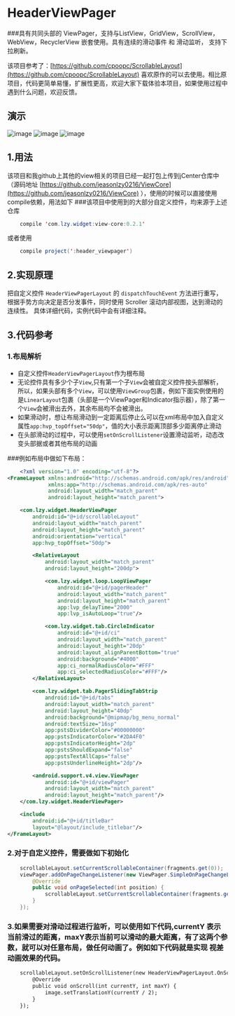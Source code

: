 # HeaderViewPager
###具有共同头部的 ViewPager，支持与ListView，GridView，ScrollView，WebView，RecyclerView 嵌套使用。具有连续的滑动事件 和 滑动监听， 支持下拉刷新。

该项目参考了：[https://github.com/cpoopc/ScrollableLayout](https://github.com/cpoopc/ScrollableLayout) 喜欢原作的可以去使用。相比原项目，代码更简单易懂，扩展性更高，欢迎大家下载体验本项目，如果使用过程中遇到什么问题，欢迎反馈。

## 演示
 ![image](http://7xss53.com2.z0.glb.clouddn.com/headerviewpager/demo1.png) ![image](http://7xss53.com2.z0.glb.clouddn.com/headerviewpager/demo2.gif) ![image](http://7xss53.com2.z0.glb.clouddn.com/headerviewpager/demo3.gif)
## 1.用法
该项目和我github上其他的view相关的项目已经一起打包上传到jCenter仓库中（源码地址 [https://github.com/jeasonlzy0216/ViewCore](https://github.com/jeasonlzy0216/ViewCore) ），使用的时候可以直接使用compile依赖，用法如下
###该项目中使用到的大部分自定义控件，均来源于上述仓库
```java
	compile 'com.lzy.widget:view-core:0.2.1'
```
或者使用
```java
    compile project(':header_viewpager')
```

## 2.实现原理
把自定义控件 `HeaderViewPagerLayout` 的 `dispatchTouchEvent` 方法进行重写，根据手势方向决定是否分发事件，同时使用 Scroller 滚动内部视图，达到滑动的连续性。 具体详细代码，实例代码中会有详细注释。

## 3.代码参考
### 1.布局解析
 * 自定义控件`HeaderViewPagerLayout`作为根布局
 * 无论控件具有多少个子`View`,只有第一个子`View`会被自定义控件按头部解析，所以，如果头部有多个`View`，可以使用`ViewGroup`包裹，例如下面实例使用的是`LinearLayout`包裹（头部是一个ViewPager和Indicator指示器），除了第一个`View`会被滑出去外，其余布局均不会被滑出。
 * 如果滑动时，想让布局滑动到一定距离后停止么可以在xml布局中加入自定义属性`app:hvp_topOffset="50dp"`，值的大小表示距离顶部多少距离停止滑动
 * 在头部滑动的过程中，可以使用`setOnScrollListener`设置滑动监听，动态改变头部据或者其他布局的动画
 
###例如布局中做如下布局：
```xml
	<?xml version="1.0" encoding="utf-8"?>
<FrameLayout xmlns:android="http://schemas.android.com/apk/res/android"
             xmlns:app="http://schemas.android.com/apk/res-auto"
             android:layout_width="match_parent"
             android:layout_height="match_parent">

    <com.lzy.widget.HeaderViewPager
        android:id="@+id/scrollableLayout"
        android:layout_width="match_parent"
        android:layout_height="match_parent"
        android:orientation="vertical"
        app:hvp_topOffset="50dp">

        <RelativeLayout
            android:layout_width="match_parent"
            android:layout_height="200dp">

            <com.lzy.widget.loop.LoopViewPager
                android:id="@+id/pagerHeader"
                android:layout_width="match_parent"
                android:layout_height="match_parent"
                app:lvp_delayTime="2000"
                app:lvp_isAutoLoop="true"/>

            <com.lzy.widget.tab.CircleIndicator
                android:id="@+id/ci"
                android:layout_width="match_parent"
                android:layout_height="20dp"
                android:layout_alignParentBottom="true"
                android:background="#4000"
                app:ci_normalRadiusColor="#FFF"
                app:ci_selectedRadiusColor="#FFF"/>
        </RelativeLayout>

        <com.lzy.widget.tab.PagerSlidingTabStrip
            android:id="@+id/tabs"
            android:layout_width="match_parent"
            android:layout_height="40dp"
            android:background="@mipmap/bg_menu_normal"
            android:textSize="16sp"
            app:pstsDividerColor="#00000000"
            app:pstsIndicatorColor="#2DA4F0"
            app:pstsIndicatorHeight="2dp"
            app:pstsShouldExpand="false"
            app:pstsTextAllCaps="false"
            app:pstsUnderlineHeight="2dp"/>

        <android.support.v4.view.ViewPager
            android:id="@+id/viewPager"
            android:layout_width="match_parent"
            android:layout_height="match_parent"/>
    </com.lzy.widget.HeaderViewPager>

    <include
        android:id="@+id/titleBar"
        layout="@layout/include_titlebar"/>
</FrameLayout>
```
### 2.对于自定义控件，需要做如下初始化
```java
	scrollableLayout.setCurrentScrollableContainer(fragments.get(0));
    viewPager.addOnPageChangeListener(new ViewPager.SimpleOnPageChangeListener() {
        @Override
        public void onPageSelected(int position) {
            scrollableLayout.setCurrentScrollableContainer(fragments.get(position));
        }
    });
```
### 3.如果需要对滑动过程进行监听，可以使用如下代码,currentY 表示当前滑过的距离，maxY表示当前可以滑动的最大距离，有了这两个参数，就可以对任意布局，做任何动画了。例如如下代码就是实现 视差动画效果的代码。
```xml
	scrollableLayout.setOnScrollListener(new HeaderViewPagerLayout.OnScrollListener() {
        @Override
        public void onScroll(int currentY, int maxY) {
            image.setTranslationY(currentY / 2);
        }
    });
```
